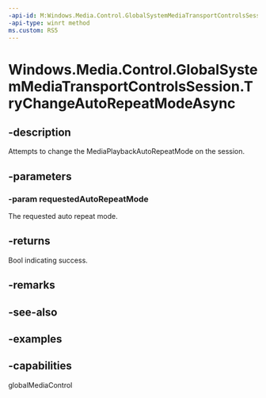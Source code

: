 ```yaml
---
-api-id: M:Windows.Media.Control.GlobalSystemMediaTransportControlsSession.TryChangeAutoRepeatModeAsync(Windows.Media.MediaPlaybackAutoRepeatMode)
-api-type: winrt method
ms.custom: RS5
---
```


<!-- Method syntax.
public IAsyncOperation<bool> GlobalSystemMediaTransportControlsSession.TryChangeAutoRepeatModeAsync(MediaPlaybackAutoRepeatMode requestedAutoRepeatMode)
-->

# Windows.Media.Control.GlobalSystemMediaTransportControlsSession.TryChangeAutoRepeatModeAsync

## -description
Attempts to change the MediaPlaybackAutoRepeatMode on the session.

## -parameters
### -param requestedAutoRepeatMode
The requested auto repeat mode.

## -returns
Bool indicating success.

## -remarks

## -see-also

## -examples

## -capabilities
globalMediaControl

